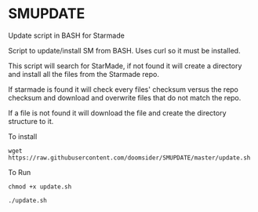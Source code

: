 # SMUPDATE
Update script in BASH for Starmade

Script to update/install SM from BASH.  Uses curl so it must be installed.

This script will search for StarMade, if not found it will create a directory and install all the files from the Starmade repo. 

If starmade is found it will check every files' checksum versus the repo checksum and download and overwrite files that do not match the repo.  

If a file is not found it will download the file and create the directory structure to it.


To install
  
	wget https://raw.githubusercontent.com/doomsider/SMUPDATE/master/update.sh


To Run

	chmod +x update.sh
  
	./update.sh
